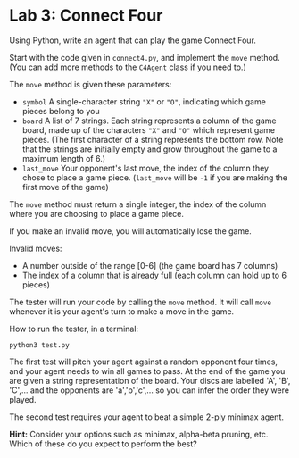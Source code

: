 # Lab 3: Connect Four

Using Python, write an agent that can play the game Connect Four.

Start with the code given in `connect4.py`, and implement the `move` method. (You can add more methods to the `C4Agent` class if you need to.)

The `move` method is given these parameters:
* `symbol` A single-character string `"X"` or `"O"`, indicating which game pieces belong to you
* `board` A list of 7 strings. Each string represents a column of the game board, made up of the characters `"X"` and `"O"` which represent game pieces. (The first character of a string represents the bottom row. Note that the strings are initially empty and grow throughout the game to a maximum length of 6.)
* `last_move` Your opponent's last move, the index of the column they chose to place a game piece. (`last_move` will be `-1` if you are making the first move of the game)

The `move` method must return a single integer, the index of the column where you are choosing to place a game piece.

If you make an invalid move, you will automatically lose the game.

Invalid moves:
* A number outside of the range [0-6] (the game board has 7 columns)
* The index of a column that is already full (each column can hold up to 6 pieces)

The tester will run your code by calling the `move` method. It will call `move` whenever it is your agent's turn to make a move in the game.

How to run the tester, in a terminal:
```
python3 test.py
```

The first test will pitch your agent against a random opponent four times, and your agent needs to win all games to pass. At the end of the game you are given a string representation of the board. Your discs are labelled 'A', 'B', 'C',... and the opponents are 'a','b','c',... so you can infer the order they were played. 

The second test requires your agent to beat a simple 2-ply minimax agent.

**Hint:** Consider your options such as minimax, alpha-beta pruning, etc. Which of these do you expect to perform the best?
